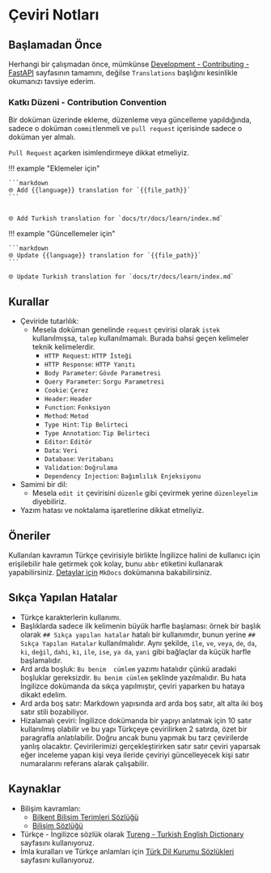 # Çeviri Notları

## Başlamadan Önce

Herhangi bir çalışmadan önce, mümkünse [Development - Contributing - FastAPI](https://fastapi.tiangolo.com/contributing/) sayfasının tamamını, değilse `Translations` başlığını kesinlikle okumanızı tavsiye ederim.

### Katkı  Düzeni - Contribution Convention

Bir doküman üzerinde ekleme, düzenleme veya güncelleme yapıldığında, sadece o doküman `commit`lenmeli ve `pull request` içerisinde sadece o doküman yer almalı.

`Pull Request` açarken isimlendirmeye dikkat etmeliyiz.

!!! example "Eklemeler için"

    ```markdown
    🌐 Add {{language}} translation for `{{file_path}}`
    ```


    🌐 Add Turkish translation for `docs/tr/docs/learn/index.md`

!!! example "Güncellemeler için"

    ```markdown
    🌐 Update {{language}} translation for `{{file_path}}`
    ```

    🌐 Update Turkish translation for `docs/tr/docs/learn/index.md`

## Kurallar

- Çeviride tutarlılık:
  - Mesela doküman genelinde `request` çevirisi olarak `istek` kullanılmışsa, `talep` kullanılmamalı. Burada bahsi geçen kelimeler teknik kelimelerdir.
    - `HTTP Request`: `HTTP İsteği`
    - `HTTP Response`: `HTTP Yanıtı`
    - `Body Parameter`: `Gövde Parametresi`
    - `Query Parameter`: `Sorgu Parametresi`
    - `Cookie`: `Çerez`
    - `Header`: `Header`
    - `Function`: `Fonksiyon`
    - `Method`: `Metod`
    - `Type Hint`: `Tip Belirteci`
    - `Type Annotation`: `Tip Belirteci`
    - `Editor`: `Editör`
    - `Data`: `Veri`
    - `Database`: `Veritabanı`
    - `Validation`: `Doğrulama`
    - `Dependency Injection`: `Bağımlılık Enjeksiyonu`
- Samimi bir dil:
  - Mesela `edit it` çevirisini `düzenle` gibi çevirmek yerine `düzenleyelim` diyebiliriz.
- Yazım hatası ve noktalama işaretlerine dikkat etmeliyiz.

## Öneriler

Kullanılan kavramın Türkçe çevirisiyle birlikte İngilizce halini de kullanıcı için erişilebilir hale getirmek çok kolay, bunu `abbr` etiketini kullanarak yapabilirsiniz. [Detaylar için](./tutorials/mkdocs.md#abbreviations) `MkDocs` dokümanına bakabilirsiniz.

## Sıkça Yapılan Hatalar

- Türkçe karakterlerin kullanımı.
- Başlıklarda sadece ilk kelimenin büyük harfle başlaması: örnek bir başlık olarak `## Sıkça yapılan hatalar` hatalı bir kullanımdır, bunun yerine `## Sıkça Yapılan Hatalar` kullanılmalıdır. Aynı şekilde, `ile`, `ve`, `veya`, `de`, `da`, `ki`, `değil`, `dahi`, `ki`, `ile`, `ise`, `ya da`, `yani` gibi bağlaçlar da küçük harfle başlamalıdır.
- Ard arda boşluk: `Bu benim  cümlem` yazımı hatalıdır çünkü aradaki boşluklar gereksizdir. `Bu benim cümlem` şeklinde yazılmalıdır. Bu hata İngilizce dokümanda da sıkça yapılmıştır, çeviri yaparken bu hataya dikakt edelim.
- Ard arda boş satır: Markdown yapısında ard arda boş satır, alt alta iki boş satır stili bozabiliyor.
- Hizalamalı çeviri: İngilizce dokümanda bir yapıyı anlatmak için 10 satır kullanılmış olabilir ve bu yapı Türkçeye çevirilirken 2 satırda, özet bir paragrafla anlatılabilir. Doğru ancak bunu yapmak bu tarz çevirilerde yanlış olacaktır. Çevirilerimizi gerçekleştirirken satır satır çeviri yaparsak eğer inceleme yapan kişi veya ileride çeviriyi güncelleyecek kişi satır numaralarını referans alarak çalışabilir.

## Kaynaklar

- Bilişim kavramları:
  - [Bilkent Bilişim Terimleri Sözlüğü](http://cayfer.bilkent.edu.tr/~cayfer/bilisim-sozlugu/tbd-ing-trk-sozluk.htm)
  - [Bilişim Sözlüğü](https://eski.tbd.org.tr/index.php?sayfa=sozluk)
- Türkçe - İngilizce sözlük olarak [Tureng - Turkish English Dictionary](https://tureng.com/en/turkish-english) sayfasını kullanıyoruz.
- İmla kuralları ve Türkçe anlamları için [Türk Dil Kurumu Sözlükleri](https://sozluk.gov.tr/) sayfasını kullanıyoruz.
